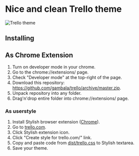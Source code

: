 # Nice and clean Trello theme

![Trello theme](https://github.com/gambala/trello/raw/master/cover.png)

## Installing

## As Chrome Extension

1. Turn on developer mode in your chrome.
  1. Go to the chrome://extensions/ page.
  2. Check "Developer mode" at the top-right of the page.
2. Download this repository: https://github.com/gambala/trello/archive/master.zip.
3. Unpack repository into any folder.
4. Drag'n'drop entire folder into chrome://extensions/ page.

### As userstyle

1. Install Stylish browser extension ([Chrome](https://chrome.google.com/webstore/detail/stylish/fjnbnpbmkenffdnngjfgmeleoegfcffe)).
2. Go to [trello.com](https://trello.com).
3. Click Stylish extension icon.
4. Click "Create style for trello.com/" link.
5. Copy and paste code from [dist/trello.css](https://raw.githubusercontent.com/gambala/trello/master/dist/trello.css) to Stylish textarea.
6. Save your theme.
